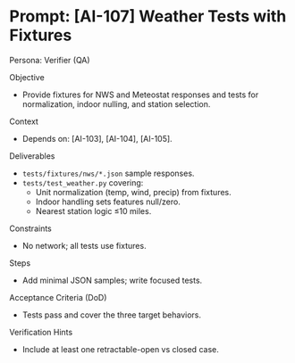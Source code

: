 # Prompt: [AI-107] Weather Tests with Fixtures

Persona: Verifier (QA)

Objective
- Provide fixtures for NWS and Meteostat responses and tests for normalization, indoor nulling, and station selection.

Context
- Depends on: [AI-103], [AI-104], [AI-105].

Deliverables
- `tests/fixtures/nws/*.json` sample responses.
- `tests/test_weather.py` covering:
  - Unit normalization (temp, wind, precip) from fixtures.
  - Indoor handling sets features null/zero.
  - Nearest station logic ≤10 miles.

Constraints
- No network; all tests use fixtures.

Steps
- Add minimal JSON samples; write focused tests.

Acceptance Criteria (DoD)
- Tests pass and cover the three target behaviors.

Verification Hints
- Include at least one retractable-open vs closed case.

